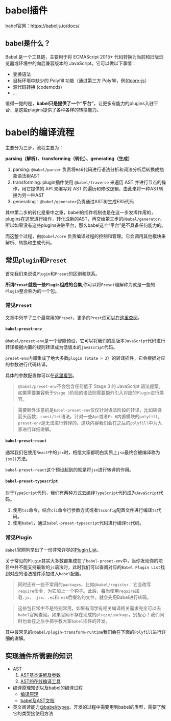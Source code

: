 # babel插件

babel官网：https://babeljs.io/docs/

## babel是什么？

Babel 是一个工具链，主要用于将 ECMAScript 2015+ 代码转换为当前和旧版浏览器或环境中的向后兼容版本的 JavaScript。它可以做以下事情：

- 变换语法
- 目标环境中缺少的 Polyfill 功能（通过第三方 Polyfill，例如[core-js](https://github.com/zloirock/core-js)）
- 源代码转换 (codemods)
- ...

值得一提的是，**babel只是提供了一个“平台”**，让更多有能力的plugins入驻平台，是这些plugins提供了各种各样的转换能力。

# babel的编译流程

主要分为三步，流程主要为：

**parsing（解析）、transforming（转化）、generating（生成）**

1. parsing: `@babel/parser` 负责将es6代码进行语法分析和词法分析后转换成抽象语法树AST
2. transforming: plugin插件使用 `@babel/traverse` 来遍历 AST 并进行节点的操作，用它提供的 API 来编写对 AST 的遍历和修改逻辑，由此来将一种AST转换为另一种AST
3. generating：`@babel/generator`负责通过AST树生成ES5代码

其中第二步的转化是重中之重，babel的插件机制也是在这一步发挥作用的，plugins在这里进行操作，转化成新的AST，再交给第三步的`@babel/generator`。 所以如果没有这些plugins进驻平台，那么babel这个“平台”是不具备任何能力的。

而这整个过程，由`@babel/core` 负责编译过程的控制和管理。它会调用其他模块来解析、转换和生成代码。



## 常见`plugin`和`Preset`

首先我们来说说`Plugin`和`Preset`的区别和联系。

**所谓`Preset`就是一些`Plugin`组成的合集**,你可以将`Preset`理解称为就是一些的`Plugin`整合称为的一个包。

### 常见`Preset`

文章中列举了三个最常用的`Preset`，更多的`Prest`[你可以在这里查阅](https://babeljs.io/docs/en/babel-preset-env)。

#### `babel-preset-env`

`@babel/preset-env`是一个智能预设，它可以将我们的高版本`JavaScript`代码进行转译根据内置的规则转译成为低版本的`javascript`代码。

`preset-env`内部集成了绝大多数`plugin`（`State > 3`）的转译插件，它会根据对应的参数进行代码转译。

具体的参数配置你可以在[这里看到](https://babeljs.io/docs/en/babel-preset-env#options)。

> `@babel/preset-env`不会包含任何低于 Stage 3 的 JavaScript 语法提案。如果需要兼容低于`Stage 3`阶段的语法则需要额外引入对应的`Plugin`进行兼容。

> 需要额外注意的是`babel-preset-env`仅仅针对语法阶段的转译，比如转译箭头函数，`const/let`语法。针对一些`Api`或者`Es 6`内置模块的`polyfill`，`preset-env`是无法进行转译的。这块内容我们会在之后的`polyfill`中为大家进行详细讲解。

#### `babel-preset-react`

通常我们在使用`React`中的`jsx`时，相信大家都明白实质上`jsx`最终会被编译称为`jsx()`方法。

`babel-preset-react`这个预设起到的就是将`jsx`进行转译的作用。

#### `babel-preset-typescript`

对于`TypeScript`代码，我们有两种方式去编译`TypeScript`代码成为`JavaScript`代码。

1. 使用`tsc`命令，结合`cli`命令行参数方式或者`tsconfig`配置文件进行编译`ts`代码。
2. 使用`babel`，通过`babel-preset-typescript`代码进行编译`ts`代码。

### 常见Plugin

`Babel`官网列举出了一份非常详尽的[Plugin List](https://babeljs.io/docs/plugins-list)。

关于常见的`Plugin`其实大多数都集成在了`babel-preset-env`中，当你发现你的项目中并不能支持最新的`js`语法时，此时我们可以查阅对应的`Babel Plugin List`找到对应的语法插件添加进入`babel`配置。

> 同时还有一些不常用的`packages`，比如`@babel/register`：它会改写`require`命令，为它加上一个钩子。此后，每当使用`require`加载`.js`、`.jsx`、`.es`和`.es6`后缀名的文件，就会先用Babel进行转码。

> 这些包日常中不是特别常用，如果有同学有相关编译相关需求完全可以去`babel`官网查阅。如果官网不存在现成的`plugin/package`，别担心！我们同时也会在之后手把手教大家`babel`插件的开发。

其中最常见的`@babel/plugin-transform-runtime`我们会在下面的`Polyfill`进行详细的讲解。

## 实现插件所需要的知识

- AST
  1. [AST基本讲解及参数](https://link.juejin.cn/?target=http%3A%2F%2Fwww.goyth.com%2F2018%2F12%2F23%2FAST%2F%23%E4%B8%BA%E4%BB%80%E4%B9%88%E8%A6%81%E4%BA%86%E8%A7%A3AST)
  2. [AST的在线编译工具](https://link.juejin.cn/?target=https%3A%2F%2Fastexplorer.net%2F)
- 编译原理知识以及babel的编译过程
  - [编译原理](https://link.juejin.cn/?target=https%3A%2F%2Fwww.icourse163.org%2Fcourse%2FHIT-1002123007%3Ftid%3D1002231003)
  - [babel及AST文档](https://link.juejin.cn/?target=https%3A%2F%2Fgithub.com%2Fjamiebuilds%2Fbabel-handbook%2Fblob%2Fmaster%2Ftranslations%2Fzh-Hans%2Fplugin-handbook.md)
- 英文阅读能力[@babel/types](https://link.juejin.cn/?target=https%3A%2F%2Fwww.babeljs.cn%2Fdocs%2Fbabel-types)。开发的过程中需要用到babel的类型，需要了解它的类型接使用方法

## 